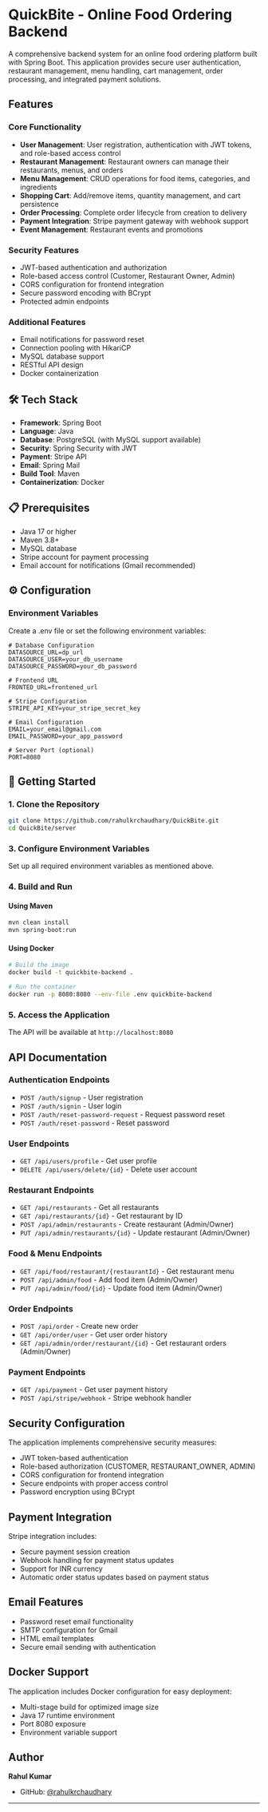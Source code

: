  # QuickBite - Online Food Ordering Backend

A comprehensive backend system for an online food ordering platform built with Spring Boot. This application provides secure user authentication, restaurant management, menu handling, cart management, order processing, and integrated payment solutions.

## Features

### Core Functionality
- **User Management**: User registration, authentication with JWT tokens, and role-based access control
- **Restaurant Management**: Restaurant owners can manage their restaurants, menus, and orders
- **Menu Management**: CRUD operations for food items, categories, and ingredients
- **Shopping Cart**: Add/remove items, quantity management, and cart persistence
- **Order Processing**: Complete order lifecycle from creation to delivery
- **Payment Integration**: Stripe payment gateway with webhook support
- **Event Management**: Restaurant events and promotions

### Security Features
- JWT-based authentication and authorization
- Role-based access control (Customer, Restaurant Owner, Admin)
- CORS configuration for frontend integration
- Secure password encoding with BCrypt
- Protected admin endpoints

### Additional Features
- Email notifications for password reset
- Connection pooling with HikariCP
- MySQL database support
- RESTful API design
- Docker containerization

## 🛠️ Tech Stack

- **Framework**: Spring Boot
- **Language**: Java 
- **Database**: PostgreSQL (with MySQL support available)
- **Security**: Spring Security with JWT
- **Payment**: Stripe API
- **Email**: Spring Mail
- **Build Tool**: Maven
- **Containerization**: Docker

## 📋 Prerequisites

- Java 17 or higher
- Maven 3.8+
- MySQL database
- Stripe account for payment processing
- Email account for notifications (Gmail recommended)

## ⚙️ Configuration

### Environment Variables

Create a .env file or set the following environment variables:

```properties
# Database Configuration
DATASOURCE_URL=dp_url
DATASOURCE_USER=your_db_username
DATASOURCE_PASSWORD=your_db_password

# Frontend URL
FRONTED_URL=frontened_url

# Stripe Configuration
STRIPE_API_KEY=your_stripe_secret_key

# Email Configuration
EMAIL=your_email@gmail.com
EMAIL_PASSWORD=your_app_password

# Server Port (optional)
PORT=8080
```

## 🚀 Getting Started

### 1. Clone the Repository
```bash
git clone https://github.com/rahulkrchaudhary/QuickBite.git
cd QuickBite/server
```

### 3. Configure Environment Variables
Set up all required environment variables as mentioned above.

### 4. Build and Run

#### Using Maven
```bash
mvn clean install
mvn spring-boot:run
```

#### Using Docker
```bash
# Build the image
docker build -t quickbite-backend .

# Run the container
docker run -p 8080:8080 --env-file .env quickbite-backend
```

### 5. Access the Application
The API will be available at `http://localhost:8080`

## API Documentation

### Authentication Endpoints
- `POST /auth/signup` - User registration
- `POST /auth/signin` - User login
- `POST /auth/reset-password-request` - Request password reset
- `POST /auth/reset-password` - Reset password

### User Endpoints
- `GET /api/users/profile` - Get user profile
- `DELETE /api/users/delete/{id}` - Delete user account

### Restaurant Endpoints
- `GET /api/restaurants` - Get all restaurants
- `GET /api/restaurants/{id}` - Get restaurant by ID
- `POST /api/admin/restaurants` - Create restaurant (Admin/Owner)
- `PUT /api/admin/restaurants/{id}` - Update restaurant (Admin/Owner)

### Food & Menu Endpoints
- `GET /api/food/restaurant/{restaurantId}` - Get restaurant menu
- `POST /api/admin/food` - Add food item (Admin/Owner)
- `PUT /api/admin/food/{id}` - Update food item (Admin/Owner)

### Order Endpoints
- `POST /api/order` - Create new order
- `GET /api/order/user` - Get user order history
- `GET /api/admin/order/restaurant/{id}` - Get restaurant orders (Admin/Owner)

### Payment Endpoints
- `GET /api/payment` - Get user payment history
- `POST /api/stripe/webhook` - Stripe webhook handler

## Security Configuration

The application implements comprehensive security measures:

- JWT token-based authentication
- Role-based authorization (CUSTOMER, RESTAURANT_OWNER, ADMIN)
- CORS configuration for frontend integration
- Secure endpoints with proper access control
- Password encryption using BCrypt

## Payment Integration

Stripe integration includes:
- Secure payment session creation
- Webhook handling for payment status updates
- Support for INR currency
- Automatic order status updates based on payment status

## Email Features

- Password reset email functionality
- SMTP configuration for Gmail
- HTML email templates
- Secure email sending with authentication

##  Docker Support

The application includes Docker configuration for easy deployment:
- Multi-stage build for optimized image size
- Java 17 runtime environment
- Port 8080 exposure
- Environment variable support

## Author

**Rahul Kumar**
- GitHub: [@rahulkrchaudhary](https://github.com/rahulkrchaudhary)
---
